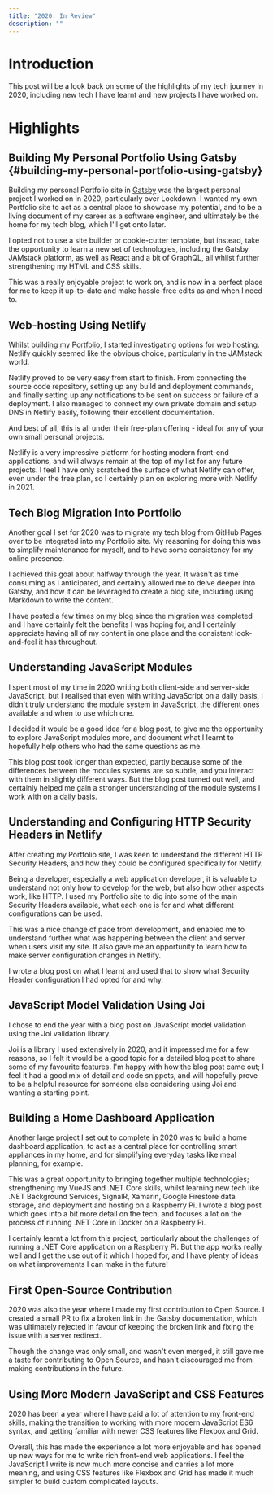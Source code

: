 ```yaml
---
title: "2020: In Review"
description: ""
---
```


# Introduction

This post will be a look back on some of the highlights of my tech journey in 2020, including new tech I have learnt and new projects I have worked on.

# Highlights

## Building My Personal Portfolio Using Gatsby {#building-my-personal-portfolio-using-gatsby}

Building my personal Portfolio site in [Gatsby][gatsby-url] was the largest personal project I worked on in 2020, particularly
over Lockdown. I wanted my own Portfolio site to act as a central place to showcase my potential, and to be a living document
of my career as a software engineer, and ultimately be the home for my tech blog, which I'll get onto later.

I opted not to use a site builder or cookie-cutter template, but instead, take the opportunity to learn a new set of
technologies, including the Gatsby JAMstack platform, as well as React and a bit of GraphQL, all whilst further
strengthening my HTML and CSS skills.

This was a really enjoyable project to work on, and is now in a perfect place for me to keep it up-to-date and make
hassle-free edits as and when I need to.

## Web-hosting Using Netlify

Whilst [building my Portfolio](#building-my-personal-portfolio-using-gatsby), I started investigating options for web
hosting. Netlify quickly seemed like the obvious choice, particularly in the JAMstack world.

Netlify proved to be very easy from start to finish. From connecting the source code repository, setting up any
build and deployment commands, and finally setting up any notifications to be sent on success or failure of a deployment.
I also managed to connect my own private domain and setup DNS in Netlify easily, following their excellent documentation.

And best of all, this is all under their free-plan offering - ideal for any of your own small personal projects.

Netlify is a very impressive platform for hosting modern front-end applications, and will always remain at the top of my
list for any future projects. I feel I have only scratched the surface of what Netlify can offer, even under the free plan,
so I certainly plan on exploring more with Netlify in 2021.

## Tech Blog Migration Into Portfolio

Another goal I set for 2020 was to migrate my tech blog from GitHub Pages over to be integrated into my Portfolio site.
My reasoning for doing this was to simplify maintenance for myself, and to have some consistency for my online presence.

I achieved this goal about halfway through the year. It wasn't as time consuming as I anticipated, and certainly allowed
me to delve deeper into Gatsby, and how it can be leveraged to create a blog site, including using Markdown to write
the content.

I have posted a few times on my blog since the migration was completed and I have certainly felt the benefits I was
hoping for, and I certainly appreciate having all of my content in one place and the consistent look-and-feel it has
throughout.

## Understanding JavaScript Modules

I spent most of my time in 2020 writing both client-side and server-side JavaScript, but I realised that even with writing
JavaScript on a daily basis, I didn't truly understand the module system in JavaScript, the different ones available and
when to use which one.

I decided it would be a good idea for a blog post, to give me the opportunity to explore JavaScript modules more,
and document what I learnt to hopefully help others who had the same questions as me.

This blog post took longer than expected, partly because some of the differences between the modules systems are so subtle,
and you interact with them in slightly different ways. But the blog post turned out well, and certainly helped me gain a
stronger understanding of the module systems I work with on a daily basis.

## Understanding and Configuring HTTP Security Headers in Netlify

After creating my Portfolio site, I was keen to understand the different HTTP Security Headers, and how they could be
configured specifically for Netlify.

Being a developer, especially a web application developer, it is valuable to understand not only how to develop for the web,
but also how other aspects work, like HTTP. I used my Portfolio site to dig into some of the main Security Headers available,
what each one is for and what different configurations can be used.

This was a nice change of pace from development, and enabled me to understand further what was happening between the client
and server when users visit my site. It also gave me an opportunity to learn how to make server configuration changes in
Netlify.

I wrote a blog post on what I learnt and used that to show what Security Header configuration I had opted for and why.

## JavaScript Model Validation Using Joi

I chose to end the year with a blog post on JavaScript model validation using the Joi validation library.

Joi is a library I used extensively in 2020, and it impressed me for a few reasons, so I felt it would be a good topic for a
detailed blog post to share some of my favourite features. I'm happy with how the blog post came out; I feel it had a
good mix of detail and code snippets, and will hopefully prove to be a helpful resource for someone else considering
using Joi and wanting a starting point.

## Building a Home Dashboard Application

Another large project I set out to complete in 2020 was to build a home dashboard application, to act as a central place
for controlling smart appliances in my home, and for simplifying everyday tasks like meal planning, for example.

This was a great opportunity to bringing together multiple technologies; strengthening my VueJS and .NET Core skills,
whilst learning new tech like .NET Background Services, SignalR, Xamarin, Google Firestore data storage, and deployment
and hosting on a Raspberry Pi. I wrote a blog post which goes into a bit more detail on the tech, and focuses a lot on
the process of running .NET Core in Docker on a Raspberry Pi.

I certainly learnt a lot from this project, particularly about the challenges of running a .NET Core application on a
Raspberry Pi. But the app works really well and I get the use out of it which I hoped for, and I have plenty of ideas on
what improvements I can make in the future!

## First Open-Source Contribution

2020 was also the year where I made my first contribution to Open Source. I created a small PR to fix a broken link in
the Gatsby documentation, which was ultimately rejected in favour of keeping the broken link and fixing the issue with a
server redirect.

Though the change was only small, and wasn't even merged, it still gave me a taste for contributing to Open Source, and
hasn't discouraged me from making contributions in the future.

## Using More Modern JavaScript and CSS Features

2020 has been a year where I have paid a lot of attention to my front-end skills, making the transition to working with
more modern JavaScript ES6 syntax, and getting familiar with newer CSS features like Flexbox and Grid.

Overall, this has made the experience a lot more enjoyable and has opened up new ways for me to write rich front-end web
applications. I feel the JavaScript I write is now much more concise and carries a lot more meaning, and using CSS
features like Flexbox and Grid has made it much simpler to build custom complicated layouts.

[gatsby-url]: https://www.gatsbyjs.com/
